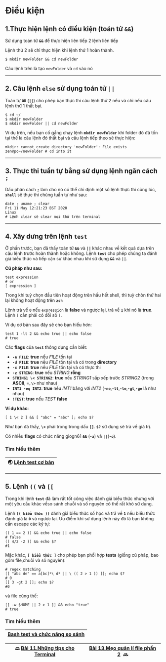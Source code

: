 # Điều kiện

## 1.Thực hiện lệnh có điều kiện (toán tử **`&&`**)

Sử dụng toán tử **`&&`** để thực hiện liên tiếp 2 lệnh liên tiếp

Lệnh thứ 2 sẽ chỉ thực hiện khi lệnh thứ 1 hoàn thành.

```shell
$ mkdir newFolder && cd newFolder
```

Câu lệnh trên là tạo `newFolder` và `cd` vào nó

---

## 2. Câu lệnh **`else`** sử dụng toán tử **`||`**

Toán tự **`OR`** (**`||`**) cho phép bạn thực thi câu lệnh thứ 2 nếu và chỉ nếu câu lệnh thứ 1 thất bại.

```shell
$ cd ~/
$ mkdir newFolder
$ mkdir newFolder || cd newFolder
```

Ví dụ trên, nếu bạn cố gắng chạy lệnh **`mkdir newFolder`** khi folder đó đã tồn tại thế là câu lệnh đó thất bại và câu lệnh tiếp theo sẽ thực hiện:

```textile
mkdir: cannot create directory 'newFolder': File exists
zen@pc~/newFolder # cd into it
```

---

## 3. Thực thi tuần tự bằng sử dụng lệnh ngăn cách **`;`**

Dấu phân cách **`;`** làm cho nó có thể chỉ định một số lệnh thực thi cùng lúc, **`shell`** sẽ thực thi chúng tuần tự như sau:

```shell
date ; uname ; clear
Fri 11 May 12:21:23 BST 2020
Linux
# Lệnh clear sẽ clear mọi thứ trên terminal
```

---

## 4. Xây dưng trên lệnh **`test`**

Ở phần trước, bạn đã thấy toán tử **`&&`** và **`||`** khác nhau về kết quả dựa trên câu lệnh trước hoàn thành hoặc không. Lệnh **`test`** cho phép chúng ta đánh giá biểu thức và tiếp cận sự khác nhau khi sử dụng **`&&`** và **`||`**.

**Cú pháp như sau:**

```shell
test expression
# or 
[ expression ] 
```

Trong khi tuỳ chọn đầu tiên hoạt động trên hầu hết shell, thì tuỳ chòn thứ hai lại không hoạt động trên **`zsh`**

Lệnh trả về **`0`** nếu `expression` là **false** và ngược lại, trả về **`1`** khi nó là **true**. Lệnh       `[` cần phải có đối số `]`. 

Ví dụ cơ bản sau đây sẽ cho bạn hiểu hơn:

```shell
test 1 -lt 2 && echo true || echo false
# true
```

Các **flags** của **`test`** thông dụng cần biết: 

- **`-e FILE`**: **true** nếu *FILE* tồn tại
- **`-d FILE`**: **true** nếu *FILE* tồn tại và có trong **directory**
- **`-x FILE`**: **true** nếu *FILE* tồn tại và có thực thi
- **`-z STRING`**: **true** nếu *STRING* **rỗng**
- **`STRING1 \< STRING2`**: **true** nếu *STRING1* sắp xếp trước *STRING2* (trong **ASCII**, **`=,\>`** như nhau)
- **`INT1 -eq INT2`**: **true** nếu *INT1* bằng với *INT2* (**`-ne`**,**`-lt`**,**`-le`**,**`-gt`**,**`-ge`** là như nhau)
- **`!TEST`**: **true** nếu *TEST* **false**

**Ví dụ khác:**

```shell
[ 1 \< 2 ] && [ "abc" = "abc" ]; echo $?
```

Như bạn đã thấy, **`\<`** phải trong trong dấu **`[]`**. **`$?`** sử dụng sẽ trả về giá trị.

Có nhiều **flags** có chức năng giogn61 **`&&`** (**`-a`**) và **`||`**(**`-o`**). 

### Tìm hiểu thêm

| 🌏 [Lệnh test cơ bản](http://wiki.bash-hackers.org/commands/classictest) |
| ------------------------------------------------------------------------ |

---

## 5.  Lệnh **`((`** và **`[[`**

Trong khi lệnh **`test`** đã làm rất tốt công việc đánh giá biểu thức nhưng với một yêu cầu khác vềso sánh chuỗi và số nguyên có thể rất khó sử dụng.

Lệnh **`(( biểu thức ))`** đánh giá biểu thức số học và trả về **`1`** nếu biểu thức đánh giá là **`0`** và ngược lại. Ưu điểm khi sử dụng lệnh này đó là bạn không cần escape các ký tự:

```shell
(( 1 == 2 )) && echo true || echo false
# false
(( 4/2 -2 )) && echo $?
#1
```

 Mặc khác, **`[ biểu thức ]`** cho phép bạn phối hợp **tests** (giống cú pháp, bao gồm file,chuỗi và số nguyên):

```shell
# regex matching 
[[ "abc de" == a[bc]*\ d* || \ (( 2 > 1 )) ]]; echo $?
# 0
[[ 3 -gt 2 ]]; echo $?
#0
```

và file cũng thế:

```shell
[[ -w $HOME || 2 > 1 ]] && echo "true"
# true
```

### Tìm hiểu thêm

| [Bash test và chức năng so sánh]() |
| ---------------------------------- |

| 🔙 [Bài 11.Những tips cho Terminal](https://github.com/Zenfection/Linux-for-babies/blob/master/USER%20%26%20FILE%20MANAGEMENT/11.Terminal%20Power%20User%20Tips.md) | [Bài 13.Mẹo quản lí file phần 2](https://github.com/Zenfection/Linux-for-babies/blob/master/USER%20%26%20FILE%20MANAGEMENT/13.File%20Management%20tips%202.md)  🔜 |
| ------------------------------------------------------------------------------------------------------------------------------------------------------------------- | ------------------------------------------------------------------------------------------------------------------------------------------------------------------ |
